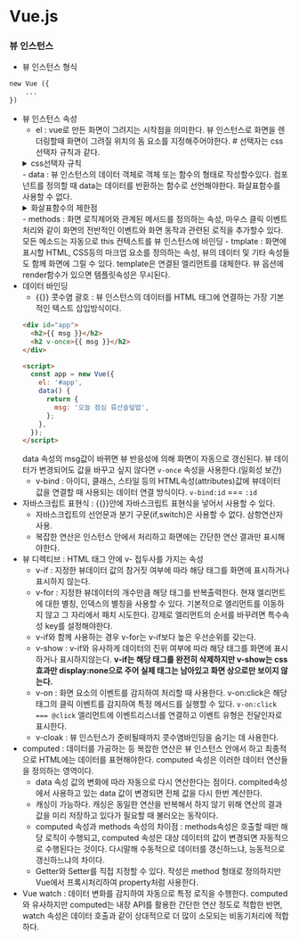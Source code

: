 # Vue.js
### 뷰 인스턴스
- 뷰 인스턴스 형식 
```html
new Vue ({
    ...
})
```
- 뷰 인스턴스 속성 
    - el : vue로 만든 화면이 그려지는 시작점을 의미한다. 뷰 인스턴스로 화면을 렌더링할때 화면이 그려질 위치의 돔 요소를 지정해주어야한다. # 선택자는 css선택자 규칙과 같다.
    <details>
    <summary>css선택자 규칙</summary>  
    <div markdown="1">
    #id이름 : id값을 선택하는 셀렉터이다.
    모든 속성은 숫자, 대문자, 특수문자로 시작할 수 없으며 영문소문자로 작성한다.
    단어의 구분을 위하여 하이픈 표기법을 사용한다
    마지막 속성 값의 끝에도 세미콜론을 사용한다.
    </div>
    </details>
    - data : 뷰 인스턴스의 데이터 객체로 객체 또는 함수의 형태로 작성할수있다. 컴포넌트를 정의할 때 data는 데이터를 반환하는 함수로 선언해야한다. 화살표함수를 사용할 수 없다.
    <details>
    <summary>화살표함수의 제한점</summary>  
    <div markdown="1">
    - this가 없다. 화살표함수 본문에서 this에 접근하면 외부에서 값을 가져온다.
    - this가 없기 때문에 화살표함수는 생성자 함수로 사용할 수 없다. new와 함께 호출할 수 없다.
    </div>
    </details>
    - methods : 화면 로직제어와 관계된 메서드를 정의하는 속성, 마우스 클릭 이벤트 처리와 같이 화면의 전반적인 이벤트와 화면 동작과 관련된 로직을 추가할수 있다. 모든 메소드는 자동으로 this 컨텍스트를 뷰 인스턴스에 바인딩
    - tmplate : 화면에 표시할 HTML, CSS등의 마크업 요소를 정의하는 속성, 뷰의 데이터 및 기타 속성들도 함께 화면에 그릴 수 있다. template은 연결된 엘리먼트를 대체한다. 뷰 옵션에 render함수가 있으면 템플릿속성은 무시된다.
- 데이터 바인딩
    - {{}} 콧수염 괄호 : 뷰 인스턴스의 데이터를 HTML 태그에 연결하는 가장 기본적인 텍스트 삽입방식이다.
    ```HTML
    <div id="app">
      <h2>{{ msg }}</h2>
      <h2 v-once>{{ msg }}</h2>
    </div>

    <script>
      const app = new Vue({
        el: '#app',
        data() {
          return {
            msg: '오늘 점심 류산슬덮밥',
          };
        },
      });
    </script>
    ```
    data 속성의 msg값이 바뀌면 뷰 반응성에 의해 화면이 자동으로 갱신된다. 
    뷰 데이터가 변경되어도 값을 바꾸고 싶지 않다면 `v-once` 속성을 사용한다.(일회성 보간)
    - v-bind : 아이디, 클래스, 스타일 등의 HTML속성(attributes)값에 뷰데이터 값을 연결할 때 사용되는 데이터 연결 방식이다. `v-bind:id` === `:id`
- 자바스크립트 표현식 : {{}}안에 자바스크립트 표현식을 넣어서 사용할 수 있다.
    - 자바스크립트의 선언문과 분기 구문(if,switch)은 사용할 수 없다. 삼항연산자 사용.
    - 복잡한 연산은 인스턴스 안에서 처리하고 화면에는 간단한 연산 결과만 표시해야한다. 
- 뷰 디렉티브 : HTML 태그 안에 v- 접두사를 가지는 속성
    - v-if : 지정한 뷰데이터 값의 참거짓 여부에 따라 해당 태그를 화면에 표시하거나 표시하지 않는다.
    - v-for : 지정한 뷰데이터의 개수만큼 해당 태그를 반복출력한다. 현재 엘리먼트에 대한 별칭, 인덱스의 별칭을 사용할 수 있다. 기본적으로 엘리먼트를 이동하지 않고 그 자리에서 패치 시도한다. 강제로 엘리먼트의 순서를 바꾸려면 특수속성 key를 설정해야한다.
    - v-if와 함께 사용하는 경우 v-for는 v-if보다 높은 우선순위를 갖는다. 
    - v-show :  v-if와 유사하게 데이터의 진위 여부에 따라 해당 태그를 화면에 표시하거나 표시하지않는다. **v-if는 해당 태그를 완전히 삭제하지만 v-show는 css효과만 display:none으로 주어 실제 태그는 남아있고 화면 상으로만 보이지 않는다.**
    - v-on : 화면 요소의 이벤트를 감지하여 처리할 때 사용한다. v-on:click은 해당 태그의 클릭 이벤트를 감지하여 특정 메서드를 실행할 수 있다. `v-on:click === @click` 엘리먼트에 이벤트리스너를 연결하고 이벤트 유형은 전달인자로 표시한다.
    - v-cloak : 뷰 인스턴스가 준비될때까지 콧수염바인딩을 숨기는 데 사용한다. 
- computed : 데이터를 가공하는 등 복잡한 연산은 뷰 인스턴스 안에서 하고 최종적으로 HTML에는 데이터를 표현해야한다. computed 속성은 이러한 데이터 연산들을 정의하는 영역이다.
    - data 속성 값의 변화에 따라 자동으로 다시 연산한다는 점이다. compited속성에서 사용하고 있는 data 값이 변경되면 전체 값을 다시 한번 계산한다.
    - 캐싱이 가능하다. 캐싱은 동일한 연산을 반복해서 하지 않기 위해 연산의 결과 값을 미리 저장하고 있다가 필요할 때 불러오는 동작이다. 
    - computed 속성과 methods 속성의 차이점 : methods속성은 호출할 때만 해당 로직이 수행되고, computed 속성은 대상 데이터의 값이 변경되면 자동적으로 수행된다는 것이다. 다시말해 수동적으로 데이터를 갱신하느냐, 능동적으로 갱신하느냐의 차이다.
    - Getter와 Setter를 직접 지정할 수 있다. 작성은 method 형태로 정의하지만 Vue에서 프록시처리하여 property처럼 사용한다.
- Vue watch : 데이터 변화를 감지하여 자동으로 특정 로직을 수행한다. computed와 유사하지만 computed는 내장 API를 활용한 간단한 연산 정도로 적합한 반면, watch 속성은 데이터 호출과 같이 상대적으로 더 많이 소모되는 비동기처리에 적합하다.
